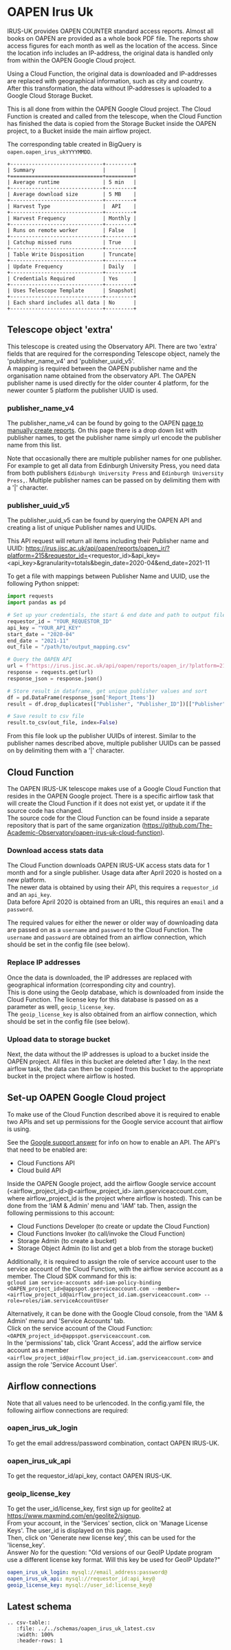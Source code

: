 # OAPEN Irus Uk
IRUS-UK provides OAPEN COUNTER standard access reports. Almost all books on OAPEN are provided as a whole book PDF file. 
The reports show access figures for each month as well as the location of the access. 
Since the location info includes an IP-address, the original data is handled only from within the OAPEN Google Cloud project.

Using a Cloud Function, the original data is downloaded and IP-addresses are replaced with geographical information, such as city and country.  
After this transformation, the data without IP-addresses is uploaded to a Google Cloud Storage Bucket.  

This is all done from within the OAPEN Google Cloud project. 
The Cloud Function is created and called from the telescope, when the Cloud Function has finished the data is copied from the Storage Bucket inside the OAPEN project, to a Bucket inside the main airflow project.

The corresponding table created in BigQuery is `oapen.oapen_irus_ukYYYYMMDD`.

```eval_rst
+------------------------------+---------+
| Summary                      |         |
+==============================+=========+
| Average runtime              | 5 min   |
+------------------------------+---------+
| Average download size        | 5 MB    |
+------------------------------+---------+
| Harvest Type                 |  API    |
+------------------------------+---------+
| Harvest Frequency            | Monthly |
+------------------------------+---------+
| Runs on remote worker        | False   |
+------------------------------+---------+
| Catchup missed runs          | True    |
+------------------------------+---------+
| Table Write Disposition      | Truncate|
+------------------------------+---------+
| Update Frequency             | Daily   |
+------------------------------+---------+
| Credentials Required         | Yes     |
+------------------------------+---------+
| Uses Telescope Template      | Snapshot|
+------------------------------+---------+
| Each shard includes all data | No      |
+------------------------------+---------+
```

## Telescope object 'extra'
This telescope is created using the Observatory API. There are two 'extra' fields that are required for the
 corresponding Telescope object, namely the 'publisher_name_v4' and 'publisher_uuid_v5'.   
A mapping is required between the OAPEN publisher name and the organisation name obtained from the observatory API.
The OAPEN publisher name is used directly for the older counter 4 platform, for the newer counter 5 platform the
 publisher UUID is used.

### publisher_name_v4
The publisher_name_v4 can be found by going to the OAPEN [page to manually create reports](https://irus.jisc.ac.uk/IRUSConsult/irus-oapen/v2/br1b/).
On this page there is a drop down list with publisher names, to get the publisher name simply url encode the publisher
 name from this list.

Note that occasionally there are multiple publisher names for one publisher.  
For example to get all data from Edinburgh University Press, you need data from both publishers
`Edinburgh University Press` and `Edinburgh University Press,`.
Multiple publisher names can be passed on by delimiting them with a '|' character.

### publisher_uuid_v5
The publisher_uuid_v5 can be found by querying the OAPEN API and creating a list of unique Publisher names and UUIDs.

This API request will return all items including their Publisher name and UUID:
https://irus.jisc.ac.uk/api/oapen/reports/oapen_ir/?platform=215&requestor_id=<requestor_id>&api_key=<api_key>&granularity=totals&begin_date=2020-04&end_date=2021-11 

To get a file with mappings between Publisher Name and UUID, use the following Python snippet:

```python
import requests
import pandas as pd

# Set up your credentials, the start & end date and path to output file
requestor_id = "YOUR_REQUESTOR_ID"
api_key = "YOUR_API_KEY"
start_date = "2020-04"
end_date = "2021-11"
out_file = "/path/to/output_mapping.csv"

# Query the OAPEN API
url = f"https://irus.jisc.ac.uk/api/oapen/reports/oapen_ir/?platform=215&requestor_id={requestor_id}&api_key={api_key}&granularity=totals&begin_date={start_date}&end_date={end_date}"
response = requests.get(url)
response_json = response.json()

# Store result in dataframe, get unique publisher values and sort
df = pd.DataFrame(response_json['Report_Items'])
result = df.drop_duplicates(["Publisher", "Publisher_ID"])[["Publisher", "Publisher_ID"]].sort_values(["Publisher", "Publisher_ID"])

# Save result to csv file
result.to_csv(out_file, index=False)
```

From this file look up the publisher UUIDs of interest.
Similar to the publisher names described above, multiple publisher UUIDs can be passed on by delimiting them with a
 '|' character.

## Cloud Function
The OAPEN IRUS-UK telescope makes use of a Google Cloud Function that resides in the OAPEN Google project. 
There is a specific airflow task that will create the Cloud Function if it does not exist yet, or update it if the source code has changed.  
The source code for the Cloud Function can be found inside a separate repository that is part of the same organization (https://github.com/The-Academic-Observatory/oapen-irus-uk-cloud-function).

### Download access stats data
The Cloud Function downloads OAPEN IRUS-UK access stats data for 1 month and for a single publisher. Usage data after April 2020 is hosted on a new platform.  
The newer data is obtained by using their API, this requires a `requestor_id` and an `api_key`.  
Data before April 2020 is obtained from an URL, this requires an `email` and a `password`.  

The required values for either the newer or older way of downloading data are passed on as a `username` and `password` to the Cloud Function.
The `username` and `password` are obtained from an airflow connection, which should be set in the config file (see below).

### Replace IP addresses
Once the data is downloaded, the IP addresses are replaced with geographical information (corresponding city and country).  
This is done using the GeoIp database, which is downloaded from inside the Cloud Function. The license key for this database is passed on as a parameter as well, `geoip_license_key`.  
The `geoip_license_key` is also obtained from an airflow connection, which should be set in the config file (see below).

### Upload data to storage bucket
Next, the data without the IP addresses is upload to a bucket inside the OAPEN project. All files in this bucket are deleted after 1 day.
In the next airflow task, the data can then be copied from this bucket to the appropriate bucket in the project where airflow is hosted.

## Set-up OAPEN Google Cloud project
To make use of the Cloud Function described above it is required to enable two APIs and set up permissions for the Google service account that airflow is using.

See the [Google support answer](https://support.google.com/googleapi/answer/6158841?hl=en) for info on how to enable an API. The API's that need to be enabled are:
- Cloud Functions API
- Cloud build API

Inside the OAPEN Google project, add the airflow Google service account (<airflow_project_id>@<airflow_project_id>.iam.gserviceaccount.com, where airflow_project_id is the project where airflow is hosted). 
This can be done from the 'IAM & Admin' menu and 'IAM' tab. Then, assign the following permissions to this account:  
  - Cloud Functions Developer (to create or update the Cloud Function)
  - Cloud Functions Invoker (to call/invoke the Cloud Function)
  - Storage Admin (to create a bucket)
  - Storage Object Admin (to list and get a blob from the storage bucket)

Additionally, it is required to assign the role of service account user to the service account of the Cloud Function, with the airflow service account as a member.
The Cloud SDK command for this is:  
`gcloud iam service-accounts add-iam-policy-binding <OAPEN_project_id>@appspot.gserviceaccount.com --member=<airflow_project_id@airflow_project_id.iam.gserviceaccount.com> --role=roles/iam.serviceAccountUser`

Alternatively, it can be done with the Google Cloud console, from the 'IAM & Admin' menu and 'Service Accounts' tab.  
Click on the service account of the Cloud Function: `<OAPEN_project_id>@appspot.gserviceaccount.com`.  
In the 'permissions' tab, click 'Grant Access', add the airflow service account as a member `<airflow_project_id@airflow_project_id.iam.gserviceaccount.com>` and assign the role 'Service Account User'.

## Airflow connections
Note that all values need to be urlencoded.
In the config.yaml file, the following airflow connections are required:  

### oapen_irus_uk_login
To get the email address/password combination, contact OAPEN IRUS-UK.

### oapen_irus_uk_api
To get the requestor_id/api_key, contact OAPEN IRUS-UK.

### geoip_license_key
To get the user_id/license_key, first sign up for geolite2 at https://www.maxmind.com/en/geolite2/signup.  
From your account, in the 'Services' section, click on 'Manage License Keys'. The user_id is displayed on this page.  
Then, click on 'Generate new license key', this can be used for the 'license_key'.  
Answer *No* for the question: "Old versions of our GeoIP Update program use a different license key format. Will this key be used for GeoIP Update?"  

```yaml
oapen_irus_uk_login: mysql://email_address:password@
oapen_irus_uk_api: mysql://requestor_id:api_key@
geoip_license_key: mysql://user_id:license_key@
```

## Latest schema
``` eval_rst
.. csv-table::
   :file: ../../schemas/oapen_irus_uk_latest.csv
   :width: 100%
   :header-rows: 1
```